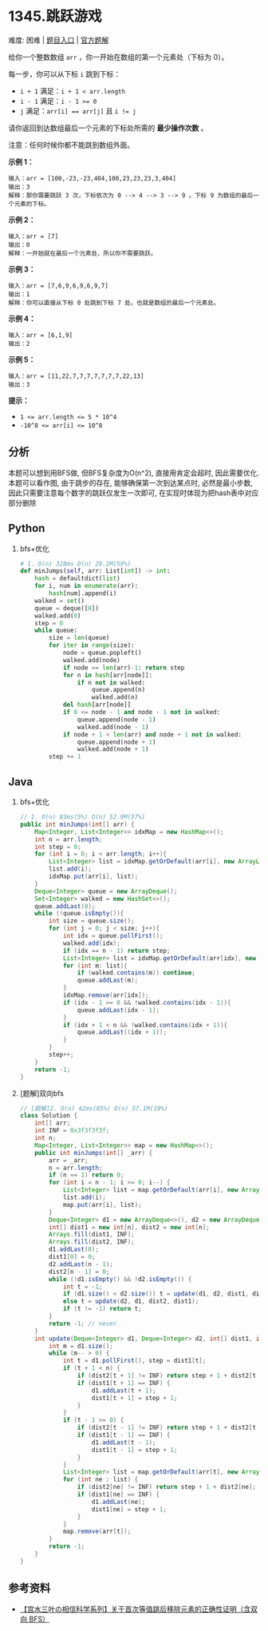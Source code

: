 # 1345.跳跃游戏

难度: 困难 | [题目入口](https://leetcode-cn.com/problems/jump-game-iv/) | [官方题解](https://leetcode-cn.com/problems/jump-game-iv/solution/tiao-yue-you-xi-iv-by-leetcode-solution-zsix/)

给你一个整数数组 `arr` ，你一开始在数组的第一个元素处（下标为 0）。

每一步，你可以从下标 `i` 跳到下标：

- `i + 1` 满足：`i + 1 < arr.length`
- `i - 1` 满足：`i - 1 >= 0`
- `j` 满足：`arr[i] == arr[j]` 且 `i != j`

请你返回到达数组最后一个元素的下标处所需的 **最少操作次数** 。

注意：任何时候你都不能跳到数组外面。

 

**示例 1：**

```
输入：arr = [100,-23,-23,404,100,23,23,23,3,404]
输出：3
解释：那你需要跳跃 3 次，下标依次为 0 --> 4 --> 3 --> 9 。下标 9 为数组的最后一个元素的下标。
```

**示例 2：**

```
输入：arr = [7]
输出：0
解释：一开始就在最后一个元素处，所以你不需要跳跃。
```

**示例 3：**

```
输入：arr = [7,6,9,6,9,6,9,7]
输出：1
解释：你可以直接从下标 0 处跳到下标 7 处，也就是数组的最后一个元素处。
```

**示例 4：**

```
输入：arr = [6,1,9]
输出：2
```

**示例 5：**

```
输入：arr = [11,22,7,7,7,7,7,7,7,22,13]
输出：3
```

 

**提示：**

- `1 <= arr.length <= 5 * 10^4`
- `-10^8 <= arr[i] <= 10^8`

## 分析

本题可以想到用BFS做, 但BFS复杂度为O(n^2), 直接用肯定会超时, 因此需要优化. 本题可以看作图, 由于跳步的存在, 能够确保第一次到达某点时, 必然是最小步数, 因此只需要注意每个数字的跳跃仅发生一次即可, 在实现时体现为把hash表中对应部分删除

## Python

1. bfs+优化

   ```python
   # 1. O(n) 328ms O(n) 29.2M(59%)
   def minJumps(self, arr: List[int]) -> int:
       hash = defaultdict(list)
       for i, num in enumerate(arr):
           hash[num].append(i)
       walked = set()
       queue = deque([0])
       walked.add(0)
       step = 0
       while queue:
           size = len(queue)
           for iter in range(size):
               node = queue.popleft()
               walked.add(node)
               if node == len(arr)-1: return step
               for n in hash[arr[node]]:
                   if n not in walked:
                       queue.append(n)
                       walked.add(n)
               del hash[arr[node]]
               if 0 <= node - 1 and node - 1 not in walked:
                   queue.append(node - 1)
                   walked.add(node - 1)
               if node + 1 < len(arr) and node + 1 not in walked:
                   queue.append(node + 1)
                   walked.add(node + 1)
           step += 1
   ```

## Java

1. bfs+优化

   ```java
   // 1. O(n) 83ms(5%) O(n) 52.9M(57%)
   public int minJumps(int[] arr) {
       Map<Integer, List<Integer>> idxMap = new HashMap<>();
       int n = arr.length;
       int step = 0;
       for (int i = 0; i < arr.length; i++){
           List<Integer> list = idxMap.getOrDefault(arr[i], new ArrayList<>());
           list.add(i);
           idxMap.put(arr[i], list);
       }
       Deque<Integer> queue = new ArrayDeque();
       Set<Integer> walked = new HashSet<>();
       queue.addLast(0);
       while (!queue.isEmpty()){
           int size = queue.size();
           for (int j = 0; j < size; j++){
               int idx = queue.pollFirst();
               walked.add(idx);
               if (idx == n - 1) return step;
               List<Integer> list = idxMap.getOrDefault(arr[idx], new ArrayList<>());
               for (int m: list){
                   if (walked.contains(m)) continue;
                   queue.addLast(m);
               }
               idxMap.remove(arr[idx]);
               if (idx - 1 >= 0 && !walked.contains(idx - 1)){
                   queue.addLast(idx - 1);
               }
               if (idx + 1 < n && !walked.contains(idx + 1)){
                   queue.addLast((idx + 1));
               }
           }
           step++;
       }
       return -1;
   }
   ```

2. [题解]双向bfs

   ```java
   // [题解]2. O(n) 42ms(85%) O(n) 57.1M(19%)
   class Solution {
       int[] arr;
       int INF = 0x3f3f3f3f;
       int n;
       Map<Integer, List<Integer>> map = new HashMap<>();
       public int minJumps(int[] _arr) {
           arr = _arr;
           n = arr.length;
           if (n == 1) return 0;
           for (int i = n - 1; i >= 0; i--) {
               List<Integer> list = map.getOrDefault(arr[i], new ArrayList<>());
               list.add(i);
               map.put(arr[i], list);
           }
           Deque<Integer> d1 = new ArrayDeque<>(), d2 = new ArrayDeque<>();
           int[] dist1 = new int[n], dist2 = new int[n];
           Arrays.fill(dist1, INF);
           Arrays.fill(dist2, INF);
           d1.addLast(0);
           dist1[0] = 0;
           d2.addLast(n - 1);
           dist2[n - 1] = 0;
           while (!d1.isEmpty() && !d2.isEmpty()) {
               int t = -1;
               if (d1.size() < d2.size()) t = update(d1, d2, dist1, dist2);
               else t = update(d2, d1, dist2, dist1);
               if (t != -1) return t;
           }
           return -1; // never
       }
       int update(Deque<Integer> d1, Deque<Integer> d2, int[] dist1, int[] dist2) {
           int m = d1.size();
           while (m-- > 0) {
               int t = d1.pollFirst(), step = dist1[t];
               if (t + 1 < n) {
                   if (dist2[t + 1] != INF) return step + 1 + dist2[t + 1];
                   if (dist1[t + 1] == INF) {
                       d1.addLast(t + 1);
                       dist1[t + 1] = step + 1;
                   }
               }
               if (t - 1 >= 0) {
                   if (dist2[t - 1] != INF) return step + 1 + dist2[t - 1];
                   if (dist1[t - 1] == INF) {
                       d1.addLast(t - 1);
                       dist1[t - 1] = step + 1;
                   }
               }
               List<Integer> list = map.getOrDefault(arr[t], new ArrayList<>());
               for (int ne : list) {
                   if (dist2[ne] != INF) return step + 1 + dist2[ne];
                   if (dist1[ne] == INF) {
                       d1.addLast(ne);
                       dist1[ne] = step + 1;
                   }
               }
               map.remove(arr[t]);
           }
           return -1;
       }
   }
   ```

## 参考资料

- [【宫水三叶の相信科学系列】关于首次等值跳后移除元素的正确性证明（含双向 BFS）](https://leetcode-cn.com/problems/jump-game-iv/solution/gong-shui-san-xie-noxiang-xin-ke-xue-xi-q9tb1/)